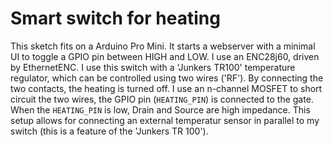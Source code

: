 # Smart switch for heating

This sketch fits on a Arduino Pro Mini. It starts a webserver with a minimal UI to toggle a GPIO pin between HIGH and LOW. I use an ENC28j60, driven by EthernetENC. I use this switch with a 'Junkers TR100' temperature regulator, which can be controlled using two wires ('RF'). By connecting the two contacts, the heating is turned off. I use an n-channel MOSFET to short circuit the two wires, the GPIO pin (`HEATING_PIN`) is connected to the gate. When the `HEATING_PIN` is low, Drain and Source are high impedance. This setup allows for connecting an external temperatur sensor in parallel to my switch (this is a feature of the 'Junkers TR 100').
